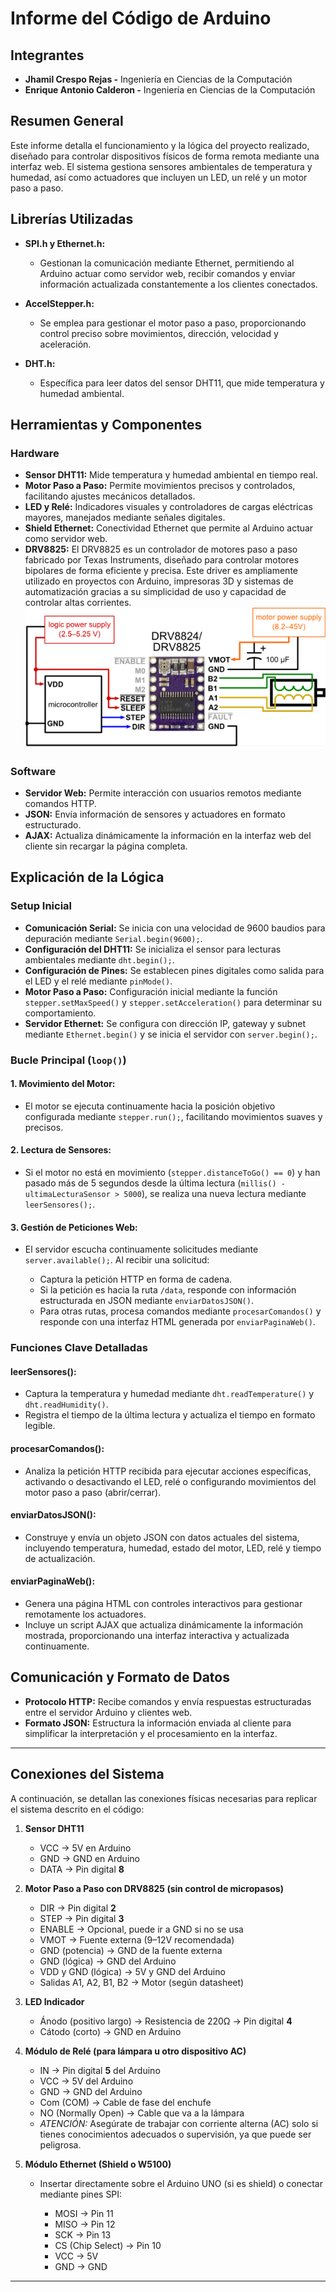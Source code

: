 # Informe del Código de Arduino

## Integrantes
* **Jhamil Crespo Rejas -** Ingeniería en Ciencias de la Computación
* **Enrique Antonio Calderon -** Ingeniería en Ciencias de la Computación

## Resumen General

Este informe detalla el funcionamiento y la lógica del proyecto realizado, diseñado para controlar dispositivos físicos de forma remota mediante una interfaz web. El sistema gestiona sensores ambientales de temperatura y humedad, así como actuadores que incluyen un LED, un relé y un motor paso a paso.

## Librerías Utilizadas

* **SPI.h y Ethernet.h:**

  * Gestionan la comunicación mediante Ethernet, permitiendo al Arduino actuar como servidor web, recibir comandos y enviar información actualizada constantemente a los clientes conectados.

* **AccelStepper.h:**

  * Se emplea para gestionar el motor paso a paso, proporcionando control preciso sobre movimientos, dirección, velocidad y aceleración.

* **DHT.h:**

  * Específica para leer datos del sensor DHT11, que mide temperatura y humedad ambiental.

## Herramientas y Componentes

### Hardware

* **Sensor DHT11:** Mide temperatura y humedad ambiental en tiempo real.
* **Motor Paso a Paso:** Permite movimientos precisos y controlados, facilitando ajustes mecánicos detallados.
* **LED y Relé:** Indicadores visuales y controladores de cargas eléctricas mayores, manejados mediante señales digitales.
* **Shield Ethernet:** Conectividad Ethernet que permite al Arduino actuar como servidor web.
* **DRV8825:** El DRV8825 es un controlador de motores paso a paso fabricado por Texas Instruments, diseñado para controlar motores bipolares de forma eficiente y precisa. Este driver es ampliamente utilizado en proyectos con Arduino, impresoras 3D y sistemas de automatización gracias a su simplicidad de uso y capacidad de controlar altas corrientes.
![alt text](image.png)

### Software

* **Servidor Web:** Permite interacción con usuarios remotos mediante comandos HTTP.
* **JSON:** Envía información de sensores y actuadores en formato estructurado.
* **AJAX:** Actualiza dinámicamente la información en la interfaz web del cliente sin recargar la página completa.

## Explicación de la Lógica

### Setup Inicial

* **Comunicación Serial:** Se inicia con una velocidad de 9600 baudios para depuración mediante `Serial.begin(9600);`.
* **Configuración del DHT11:** Se inicializa el sensor para lecturas ambientales mediante `dht.begin();`.
* **Configuración de Pines:** Se establecen pines digitales como salida para el LED y el relé mediante `pinMode()`.
* **Motor Paso a Paso:** Configuración inicial mediante la función `stepper.setMaxSpeed()` y `stepper.setAcceleration()` para determinar su comportamiento.
* **Servidor Ethernet:** Se configura con dirección IP, gateway y subnet mediante `Ethernet.begin()` y se inicia el servidor con `server.begin();`.

### Bucle Principal (`loop()`)

#### 1. Movimiento del Motor:

* El motor se ejecuta continuamente hacia la posición objetivo configurada mediante `stepper.run();`, facilitando movimientos suaves y precisos.

#### 2. Lectura de Sensores:

* Si el motor no está en movimiento (`stepper.distanceToGo() == 0`) y han pasado más de 5 segundos desde la última lectura (`millis() - ultimaLecturaSensor > 5000`), se realiza una nueva lectura mediante `leerSensores();`.

#### 3. Gestión de Peticiones Web:

* El servidor escucha continuamente solicitudes mediante `server.available();`. Al recibir una solicitud:

  * Captura la petición HTTP en forma de cadena.
  * Si la petición es hacia la ruta `/data`, responde con información estructurada en JSON mediante `enviarDatosJSON()`.
  * Para otras rutas, procesa comandos mediante `procesarComandos()` y responde con una interfaz HTML generada por `enviarPaginaWeb()`.

### Funciones Clave Detalladas

#### **leerSensores():**

* Captura la temperatura y humedad mediante `dht.readTemperature()` y `dht.readHumidity()`.
* Registra el tiempo de la última lectura y actualiza el tiempo en formato legible.

#### **procesarComandos():**

* Analiza la petición HTTP recibida para ejecutar acciones específicas, activando o desactivando el LED, relé o configurando movimientos del motor paso a paso (abrir/cerrar).

#### **enviarDatosJSON():**

* Construye y envía un objeto JSON con datos actuales del sistema, incluyendo temperatura, humedad, estado del motor, LED, relé y tiempo de actualización.

#### **enviarPaginaWeb():**

* Genera una página HTML con controles interactivos para gestionar remotamente los actuadores.
* Incluye un script AJAX que actualiza dinámicamente la información mostrada, proporcionando una interfaz interactiva y actualizada continuamente.

## Comunicación y Formato de Datos

* **Protocolo HTTP:** Recibe comandos y envía respuestas estructuradas entre el servidor Arduino y clientes web.
* **Formato JSON:** Estructura la información enviada al cliente para simplificar la interpretación y el procesamiento en la interfaz.

---

## Conexiones del Sistema

A continuación, se detallan las conexiones físicas necesarias para replicar el sistema descrito en el código:

1. **Sensor DHT11**

   * VCC → 5V en Arduino
   * GND → GND en Arduino
   * DATA → Pin digital **8**

2. **Motor Paso a Paso con DRV8825 (sin control de micropasos)**

   * DIR → Pin digital **2**
   * STEP → Pin digital **3**
   * ENABLE → Opcional, puede ir a GND si no se usa
   * VMOT → Fuente externa (9–12V recomendada)
   * GND (potencia) → GND de la fuente externa
   * GND (lógica) → GND del Arduino
   * VDD y GND (lógica) → 5V y GND del Arduino
   * Salidas A1, A2, B1, B2 → Motor (según datasheet)

3. **LED Indicador**

   * Ánodo (positivo largo) → Resistencia de 220Ω → Pin digital **4**
   * Cátodo (corto) → GND en Arduino

4. **Módulo de Relé (para lámpara u otro dispositivo AC)**

   * IN → Pin digital **5** del Arduino
   * VCC → 5V del Arduino
   * GND → GND del Arduino
   * Com (COM) → Cable de fase del enchufe
   * NO (Normally Open) → Cable que va a la lámpara
   * *ATENCIÓN:* Asegúrate de trabajar con corriente alterna (AC) solo si tienes conocimientos adecuados o supervisión, ya que puede ser peligrosa.

5. **Módulo Ethernet (Shield o W5100)**

   * Insertar directamente sobre el Arduino UNO (si es shield) o conectar mediante pines SPI:

     * MOSI → Pin 11
     * MISO → Pin 12
     * SCK → Pin 13
     * CS (Chip Select) → Pin 10
     * VCC → 5V
     * GND → GND

---
